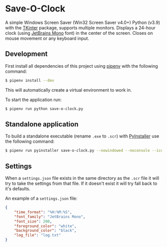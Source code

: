 # Save-O-Clock

A simple Windows Screen Saver (Win32 Screen Saver v4.0+) Python (v3.9) with the [TKinter](https://wiki.python.org/moin/TkInter) package, supports multiple monitors.
Displays a 24-hour clock (using [JetBrains Mono](https://www.jetbrains.com/lp/mono/) font) in the center of the screen.
Closes on mouse movement or any keyboard input.

## Development

First install all dependencies of this project using [pipenv](https://pypi.org/project/pipenv/) with the following command:

```bash
$ pipenv install --dev
```

This will automatically create a virtual environment to work in.

To start the application run:

```bash
$ pipenv run python save-o-clock.py
```

## Standalone application

To build a standalone executable (rename `.exe` to `.scr`) with [PyInstaller](https://www.pyinstaller.org/) use the following command:

```bash
$ pipenv run pyinstaller save-o-clock.py --nowindowed --noconsole --icon NONE --noconfirm; mv .\dist\save-o-clock\save-o-clock.exe .\dist\save-o-clock\save-o-clock.scr
```

## Settings

When a `settings.json` file exists in the same directory as the `.scr` file it will try to take the settings from that file.
If it doesn't exist it will try fall back to it's defaults.

An example of a `settings.json` file:
```json
{
    "time_format": "%H:%M:%S",
    "font_family": "JetBrains Mono",
    "font_size": 200,
    "foreground_color": "white",
    "background_color": "black",
    "log_file": "log.txt"
}
```
